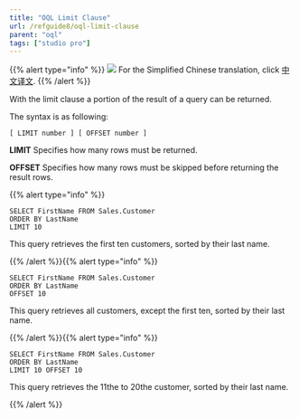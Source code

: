```yaml
---
title: "OQL Limit Clause"
url: /refguide8/oql-limit-clause
parent: "oql"
tags: ["studio pro"]
---
```


{{% alert type="info" %}}
<img src="attachments/chinese-translation/china.png" style="display: inline-block; margin: 0" /> For the Simplified Chinese translation, click [中文译文](https://cdn.mendix.tencent-cloud.com/documentation/refguide8/oql-limit-clause.pdf).
{{% /alert %}}

With the limit clause a portion of the result of a query can be returned.

The syntax is as following:

```
[ LIMIT number ] [ OFFSET number ]
```

**LIMIT**
Specifies how many rows must be returned.

**OFFSET**
Specifies how many rows must be skipped before returning the result rows.

{{% alert type="info" %}}

```
SELECT FirstName FROM Sales.Customer
ORDER BY LastName
LIMIT 10
```

This query retrieves the first ten customers, sorted by their last name.

{{% /alert %}}{{% alert type="info" %}}

```
SELECT FirstName FROM Sales.Customer
ORDER BY LastName
OFFSET 10
```

This query retrieves all customers, except the first ten, sorted by their last name.

{{% /alert %}}{{% alert type="info" %}}

```
SELECT FirstName FROM Sales.Customer
ORDER BY LastName
LIMIT 10 OFFSET 10
```

This query retrieves the 11the to 20the customer, sorted by their last name.

{{% /alert %}}
